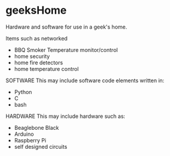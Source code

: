 # geeksHome
Hardware and software for use in a geek's home.

Items such as networked 
  - BBQ Smoker Temperature monitor/control
  - home security 
  - home fire detectors 
  - home temperature control

SOFTWARE
This may include software code elements written in:
  - Python
  - C
  - bash

HARDWARE
This may include hardware such as:
  - Beaglebone Black
  - Arduino
  - Raspberry Pi
  - self designed circuits
